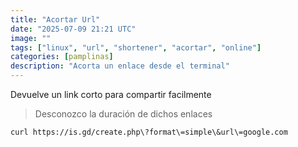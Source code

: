 ```yaml
---
title: "Acortar Url"
date: "2025-07-09 21:21 UTC"
image: ""
tags: ["linux", "url", "shortener", "acortar", "online"]
categories: [pamplinas]
description: "Acorta un enlace desde el terminal"
---
```


Devuelve un link corto para compartir facilmente

> Desconozco la duración de dichos enlaces

`curl https://is.gd/create.php\?format\=simple\&url\=google.com`
